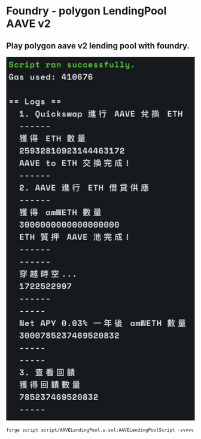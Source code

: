 # Foundry - polygon LendingPool AAVE v2

## Play polygon aave v2 lending pool with foundry.

![](./assets/script-run.png)

```
forge script script/AAVELendingPool.s.sol:AAVELendingPoolScript -vvvvv
```
